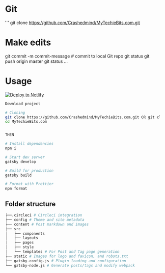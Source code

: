 

# Git 
'''
git clone https://github.com/Crashedmind/MyTechieBits.com.git
# Make edits
git commit -m commit-message # commit to local Git repo
git status
git push origin master 
git status
...

# Usage

[![Deploy to Netlify](https://www.netlify.com/img/deploy/button.svg)](https://app.netlify.com/start/deploy?repository=https://github.com/justinformentin/gatsby-v2-tutorial-starter)

```bash
Download project

# Cloning
git clone https://github.com/Crashedmind/MyTechieBits.com.git OR git clone ssh://git@github.com/Crashedmind/MyTechieBits.com.git
cd MyTechieBits.com


THEN

# Install dependencies
npm i

# Start dev server
gatsby develop

# Build for production
gatsby build

# Format with Prettier
npm format

```

## Folder structure
```bash
├──.circleci # Circleci integration
├── config # Theme and site metadata
├── content # Post markdown and images
├── src
│   ├── components
│   ├── layouts
│   ├── pages
│   ├── style
│   └── templates # For Post and Tag page generation
├── static # Images for logo and favicon, and robots.txt
├── gatsby-config.js # Plugin loading and configuration
└── gatsby-node.js # Generate posts/tags and modify webpack
```
